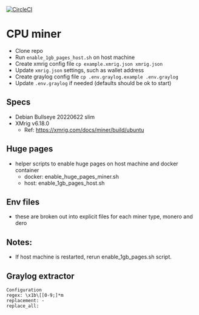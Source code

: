 [![CircleCI](https://dl.circleci.com/status-badge/img/gh/exilesprx/xmrig/tree/main.svg?style=svg)](https://dl.circleci.com/status-badge/redirect/gh/exilesprx/xmrig/tree/main)


# CPU miner
- Clone repo
- Run ```enable_1gb_pages_host.sh``` on host machine
- Create xmrig config file ```cp example.xmrig.json xmrig.json```
- Update ```xmrig.json``` settings, such as wallet address
- Create graylog config file ```cp .env.graylog.example .env.graylog```
- Update ```.env.graylog``` if needed (defaults should be ok to start)

## Specs
- Debian Bullseye 20220622 slim
- XMrig v6.18.0
    - Ref: https://xmrig.com/docs/miner/build/ubuntu
    
## Huge pages
- helper scripts to enable huge pages on host machine and docker container
    - docker:   enable_huge_pages_miner.sh
    - host:     enable_1gb_pages_host.sh

## Env files
- these are broken out into explicit files for each miner type, monero and dero

## Notes:
- If host machine is restarted, rerun enable_1gb_pages.sh script.

## Graylog extractor
```
Configuration
regex: \x1b\[[0-9;]*m
replacement: -
replace_all:
```